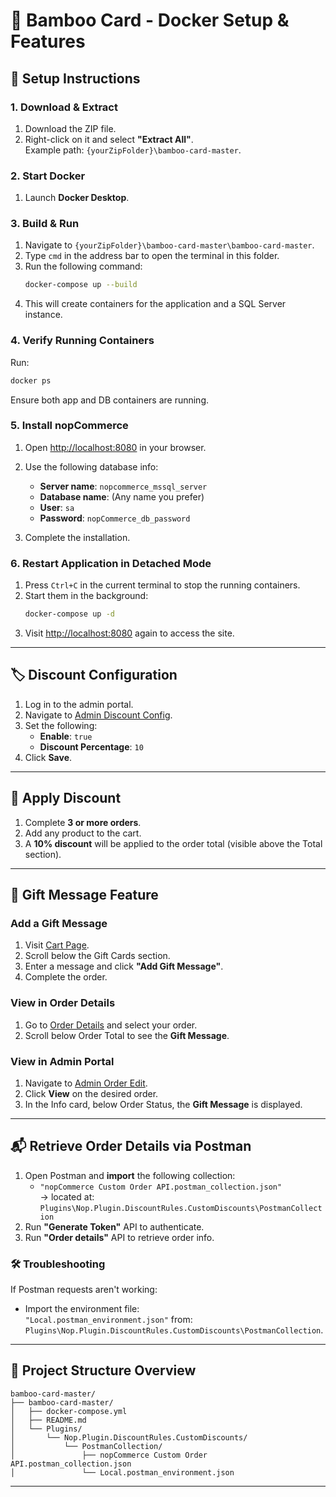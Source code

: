 ﻿
# 🐳 Bamboo Card - Docker Setup & Features

## 🚀 Setup Instructions

### 1. Download & Extract
1. Download the ZIP file.
2. Right-click on it and select **"Extract All"**.  
   Example path: `{yourZipFolder}\bamboo-card-master`.

### 2. Start Docker
1. Launch **Docker Desktop**.

### 3. Build & Run
1. Navigate to `{yourZipFolder}\bamboo-card-master\bamboo-card-master`.
2. Type `cmd` in the address bar to open the terminal in this folder.
3. Run the following command:
   ```bash
   docker-compose up --build
   ```
4. This will create containers for the application and a SQL Server instance.

### 4. Verify Running Containers
Run:
```bash
docker ps
```
Ensure both app and DB containers are running.

### 5. Install nopCommerce
1. Open [http://localhost:8080](http://localhost:8080) in your browser.
2. Use the following database info:
   - **Server name**: `nopcommerce_mssql_server`
   - **Database name**: (Any name you prefer)
   - **User**: `sa`
   - **Password**: `nopCommerce_db_password`

3. Complete the installation.

### 6. Restart Application in Detached Mode
1. Press `Ctrl+C` in the current terminal to stop the running containers.
2. Start them in the background:
   ```bash
   docker-compose up -d
   ```
3. Visit [http://localhost:8080](http://localhost:8080) again to access the site.

---

## 🏷️ Discount Configuration

1. Log in to the admin portal.
2. Navigate to [Admin Discount Config](http://localhost:8080/Admin/CustomDiscount/Configure).
3. Set the following:
   - **Enable**: `true`
   - **Discount Percentage**: `10`
4. Click **Save**.

---

## 🛒 Apply Discount

1. Complete **3 or more orders**.
2. Add any product to the cart.
3. A **10% discount** will be applied to the order total (visible above the Total section).

---

## 🎁 Gift Message Feature

### Add a Gift Message
1. Visit [Cart Page](http://localhost:8080/cart).
2. Scroll below the Gift Cards section.
3. Enter a message and click **"Add Gift Message"**.
4. Complete the order.

### View in Order Details
1. Go to [Order Details](http://localhost:8080/orderdetails) and select your order.
2. Scroll below Order Total to see the **Gift Message**.

### View in Admin Portal
1. Navigate to [Admin Order Edit](http://localhost:8080/Admin/Order/Edit).
2. Click **View** on the desired order.
3. In the Info card, below Order Status, the **Gift Message** is displayed.

---

## 📬 Retrieve Order Details via Postman

1. Open Postman and **import** the following collection:
   - `"nopCommerce Custom Order API.postman_collection.json"`  
     → located at:  
     `Plugins\Nop.Plugin.DiscountRules.CustomDiscounts\PostmanCollection`
2. Run **"Generate Token"** API to authenticate.
3. Run **"Order details"** API to retrieve order info.

### 🛠️ Troubleshooting

If Postman requests aren't working:

- Import the environment file:  
  `"Local.postman_environment.json"` from:  
  `Plugins\Nop.Plugin.DiscountRules.CustomDiscounts\PostmanCollection`.

---

## 📁 Project Structure Overview

```
bamboo-card-master/
├── bamboo-card-master/
│   ├── docker-compose.yml
│   ├── README.md
│   └── Plugins/
│       └── Nop.Plugin.DiscountRules.CustomDiscounts/
│           └── PostmanCollection/
│               ├── nopCommerce Custom Order API.postman_collection.json
│               └── Local.postman_environment.json
```

---
